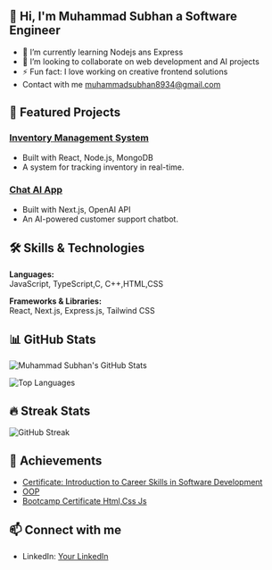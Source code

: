 ## 👋 Hi, I'm Muhammad Subhan a Software Engineer
- 🌱 I’m currently learning Nodejs ans Express
- 👯 I’m looking to collaborate on web development and AI projects
- ⚡ Fun fact: I love working on creative frontend solutions
-   Contact with me muhammadsubhan8934@gmail.com

## 🚀 Featured Projects

### [Inventory Management System](#)
- Built with React, Node.js, MongoDB
- A system for tracking inventory in real-time.

### [Chat AI App](#)
- Built with Next.js, OpenAI API
- An AI-powered customer support chatbot.

## 🛠️ Skills & Technologies

**Languages:**  
JavaScript, TypeScript,C, C++,HTML,CSS

**Frameworks & Libraries:**  
React, Next.js, Express.js, Tailwind CSS

## 📊 GitHub Stats

![Muhammad Subhan's GitHub Stats](https://github-readme-stats.vercel.app/api?username=mu-subhan&show_icons=true&theme=radical)

![Top Languages](https://github-readme-stats.vercel.app/api/top-langs/?username=mu-subhan&layout=compact&theme=radical)

## 🔥 Streak Stats

![GitHub Streak](https://streak-stats.demolab.com/?user=mu-subhan&theme=radical)

## 🏅 Achievements

- [Certificate: Introduction to Career Skills in Software Development](#)
- [OOP](#)
- [Bootcamp Certificate Html,Css Js](#)

## 📫 Connect with me

- LinkedIn: [Your LinkedIn](https://linkedin.com/in/muhammad-subhan-321821231)
